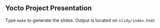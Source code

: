## Yocto Project Presentation

Type `make` to generate the slides. Output is located on `slidy/index.html`
